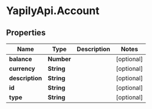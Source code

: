 # YapilyApi.Account

## Properties
Name | Type | Description | Notes
------------ | ------------- | ------------- | -------------
**balance** | **Number** |  | [optional] 
**currency** | **String** |  | [optional] 
**description** | **String** |  | [optional] 
**id** | **String** |  | [optional] 
**type** | **String** |  | [optional] 



